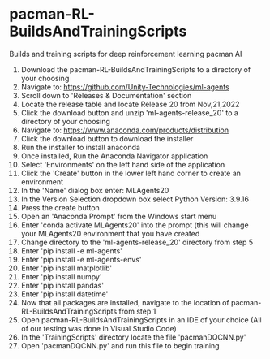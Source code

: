 # pacman-RL-BuildsAndTrainingScripts
 Builds and training scripts for deep reinforcement learning pacman AI

1. Download the pacman-RL-BuildsAndTrainingScripts to a directory of your choosing
2. Navigate to: https://github.com/Unity-Technologies/ml-agents
3. Scroll down to 'Releases & Documentation' section
4. Locate the release table and locate Release 20 from Nov,21,2022
5. Click the download button and unzip 'ml-agents-release_20' to a directory of your choosing
6. Navigate to: https://www.anaconda.com/products/distribution
7. Click the download button to download the installer
8. Run the installer to install anaconda
9. Once installed, Run the Anaconda Navigator application
10. Select 'Environments' on the left hand side of the application
11. Click the 'Create' button in the lower left hand corner to create an environment
12. In the 'Name' dialog box enter: MLAgents20
13. In the Version Selection dropdown box select Python Version: 3.9.16
14. Press the create button
15. Open an 'Anaconda Prompt' from the Windows start menu
16. Enter 'conda activate MLAgents20' into the prompt (this will change your MLAgents20 environment that you have created
17. Change directory to the 'ml-agents-release_20' directory from step 5
19. Enter 'pip install -e ml-agents'
20. Enter 'pip install -e ml-agents-envs'
21. Enter 'pip install matplotlib'
22. Enter 'pip install numpy'
23. Enter 'pip install pandas'
24. Enter 'pip install datetime'
25. Now that all packages are installed, navigate to the location of pacman-RL-BuildsAndTrainingScripts from step 1
26. Open pacman-RL-BuildsAndTrainingScripts in an IDE of your choice (All of our testing was done in Visual Studio Code)
27. In the 'TrainingScripts' directory locate the file 'pacmanDQCNN.py'
28. Open 'pacmanDQCNN.py' and run this file to begin training

